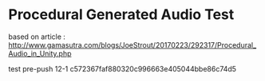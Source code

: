 # Procedural Generated Audio Test
based on article : http://www.gamasutra.com/blogs/JoeStrout/20170223/292317/Procedural_Audio_in_Unity.php

test pre-push 12-1
c572367faf880320c996663e405044bbe86c74d5
